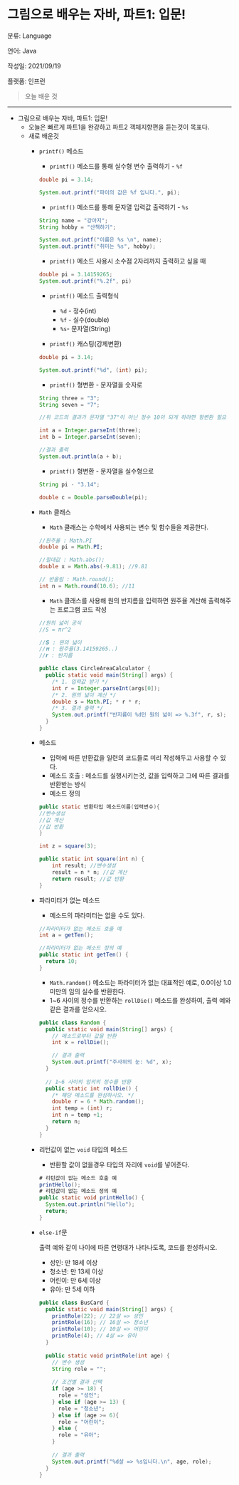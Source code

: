 # 그림으로 배우는 자바, 파트1: 입문!

분류: Language

언어: Java

작성일: 2021/09/19

플랫폼: 인프런

> 오늘 배운 것
> 

---

- 그림으로 배우는 자바, 파트1: 입문!
    - 오늘은 빠르게 파트1을 완강하고 파트2 객체지향편을 듣는것이 목표다.
    - 새로 배운것
        - `printf()` 메소드
            - `printf()` 메소드를 통해 실수형 변수 출력하기 - `%f`
            
            ```java
            double pi = 3.14;
            
            System.out.printf("파이의 값은 %f 입니다.", pi);
            ```
            
            - `printf()` 메소드를 통해 문자열 입력값 출력하기 - `%s`
            
            ```java
            String name = "강아지";
            String hobby = "산책하기";
            
            System.out.printf("이름은 %s \n", name);
            System.out.printf("취미는 %s", hobby);
            ```
            
            - `printf()` 메소드 사용시 소수점 2자리까지 출력하고 싶을 때
            
            ```java
            double pi = 3.14159265;
            System.out.printf("%.2f", pi)
            ```
            
            - `printf()` 메소드 출력형식
                - `%d` - 정수(int)
                - `%f` - 실수(double)
                - `%s`- 문자열(String)
                
            - `printf()` 캐스팅(강제변환)
            
            ```java
            double pi = 3.14;
            
            System.out.printf("%d", (int) pi);
            ```
            
            - `printf()` 형변환 - 문자열을 숫자로
            
            ```java
            String three = "3";
            String seven = "7";
            
            //위 코드의 결과가 문자열 "37"이 아닌 정수 10이 되게 하려면 형변환 필요
            
            int a = Integer.parseInt(three);
            int b = Integer.parseInt(seven);
            
            //결과 출력
            System.out.println(a + b);
            ```
            
            - `printf()` 형변환 - 문자열을 실수형으로
            
            ```java
            String pi - "3.14";
            
            double c = Double.parseDouble(pi);
            ```
            
        - `Math` 클래스
            - `Math` 클래스는 수학에서 사용되는 변수 및 함수들을 제공한다.
            
            ```java
            //원주율 : Math.PI
            double pi = Math.PI;
            
            //절대값 : Math.abs();
            double x = Math.abs(-9.81); //9.81
            
            // 반올림 : Math.round();
            int n = Math.round(10.6); //11
            ```
            
            - `Math` 클래스를 사용해 원의 반지름을 입력하면 원주율 계산해 출력해주는 프로그램 코드 작성
            
            ```java
            //원의 넓이 공식
            //S = πr^2
            
            //𝙎 : 원의 넓이
            //𝛑 : 원주율(3.14159265..)
            //𝙧 : 반지름
            
            public class CircleAreaCalculator {
              public static void main(String[] args) {
                /* 1. 입력값 받기 */ 
                int r = Integer.parseInt(args[0]);
                /* 2. 원의 넓이 계산 */
                double s = Math.PI; * r * r;
                /* 3. 결과 출력 */
                System.out.printf("반지름이 %d인 원의 넓이 => %.3f", r, s);
              }
            }
            ```
            
        - 메소드
            - 입력에 따른 반환값을 일련의 코드들로 미리 작성해두고 사용할 수 있다.
            - 메소드 호출 : 메소드를 실행시키는것, 값을 입력하고 그에 따른 결과를 반환받는 방식
            - 메소드 정의
            
            ```java
            public static 반환타입 메소드이름(입력변수){
            //변수생성
            //값 계산
            //값 반환
            }
            
            int z = square(3);
            
            public static int square(int n) {
            	int result; //변수생성
            	result = n * n; //값 계산
            	return result; //값 반환
            }
            ```
            
        - 파라미터가 없는 메소드
            - 메소드의 파라미터는 없을 수도 있다.
            
            ```java
            //파라미터가 없는 메소드 호출 예
            int a = getTen();
            
            //파라미터가 없는 메소드 정의 예
            public static int getTen() {
              return 10;
            }
            ```
            
            - `Math.random()` 메소드는 파라미터가 없는 대표적인 예로, 0.0이상 1.0미만의 임의 실수를 반환한다.
            - 1~6 사이의 정수를 반환하는 `rollDie()` 메소드를 완성하여, 출력 예와 같은 결과를 얻으시오.
            
            ```java
            public class Random {
              public static void main(String[] args) {
                // 메소드로부터 값을 반환
                int x = rollDie();
            
                // 결과 출력
                System.out.printf("주사위의 눈: %d", x);
              }
              
              // 1~6 사이의 임의의 정수를 반환
              public static int rollDie() {
                /* 해당 메소드를 완성하시오. */
                double r = 6 * Math.random();
                int temp = (int) r;
                int n = temp +1;
                return n;
              }
            }
            ```
            
        - 리턴값이 없는 `void` 타입의 메소드
            - 반환할 값이 없을경우 타입의 자리에 `void`를 넣어준다.
            
            ```java
            # 리턴값이 없는 메소드 호출 예
            printHello();
            # 리턴값이 없는 메소드 정의 예
            public static void printHello() {
              System.out.println("Hello");
              return;
            }
            ```
            
        - `else-if`문
            
            출력 예와 같이 나이에 따른 연령대가 나타나도록, 코드를 완성하시오.
            
            - 성인: 만 18세 이상
            - 청소년: 만 13세 이상
            - 어린이: 만 6세 이상
            - 유아: 만 5세 이하
            
            ```java
            public class BusCard {
              public static void main(String[] args) {
                printRole(22); // 22살 => 성인
                printRole(16); // 16살 => 청소년
                printRole(10); // 10살 => 어린이
                printRole(4); // 4살 => 유아
              }
              
              public static void printRole(int age) {
                // 변수 생성
                String role = "";
                
                // 조건별 결과 선택
                if (age >= 18) {
                  role = "성인";
                } else if (age >= 13) {
                  role = "청소년";
                } else if (age >= 6){
                  role = "어린이";
                } else {
                  role = "유아";
                }
                
                // 결과 출력
                System.out.printf("%d살 => %s입니다.\n", age, role);
              }
            }
            ```
            


